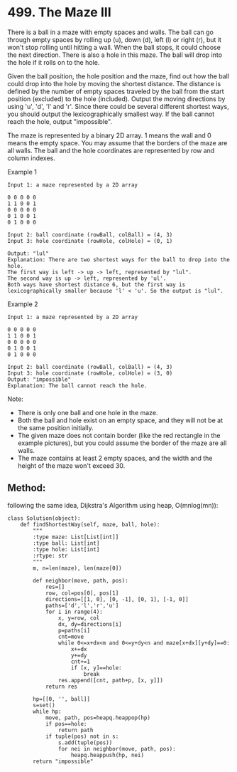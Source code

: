 # 499. The Maze III

There is a ball in a maze with empty spaces and walls. The ball can go through empty spaces by rolling up (u), down (d), left (l) or right (r), but it won't stop rolling until hitting a wall. When the ball stops, it could choose the next direction. There is also a hole in this maze. The ball will drop into the hole if it rolls on to the hole.

Given the ball position, the hole position and the maze, find out how the ball could drop into the hole by moving the shortest distance. The distance is defined by the number of empty spaces traveled by the ball from the start position (excluded) to the hole (included). Output the moving directions by using 'u', 'd', 'l' and 'r'. Since there could be several different shortest ways, you should output the lexicographically smallest way. If the ball cannot reach the hole, output "impossible".

The maze is represented by a binary 2D array. 1 means the wall and 0 means the empty space. You may assume that the borders of the maze are all walls. The ball and the hole coordinates are represented by row and column indexes.

Example 1

    Input 1: a maze represented by a 2D array
    
    0 0 0 0 0
    1 1 0 0 1
    0 0 0 0 0
    0 1 0 0 1
    0 1 0 0 0
    
    Input 2: ball coordinate (rowBall, colBall) = (4, 3)
    Input 3: hole coordinate (rowHole, colHole) = (0, 1)
    
    Output: "lul"
    Explanation: There are two shortest ways for the ball to drop into the hole.
    The first way is left -> up -> left, represented by "lul".
    The second way is up -> left, represented by 'ul'.
    Both ways have shortest distance 6, but the first way is lexicographically smaller because 'l' < 'u'. So the output is "lul".

Example 2

    Input 1: a maze represented by a 2D array
    
    0 0 0 0 0
    1 1 0 0 1
    0 0 0 0 0
    0 1 0 0 1
    0 1 0 0 0
    
    Input 2: ball coordinate (rowBall, colBall) = (4, 3)
    Input 3: hole coordinate (rowHole, colHole) = (3, 0)
    Output: "impossible"
    Explanation: The ball cannot reach the hole.

Note:
- There is only one ball and one hole in the maze.
- Both the ball and hole exist on an empty space, and they will not be at the same position initially.
- The given maze does not contain border (like the red rectangle in the example pictures), but you could assume the border of the maze are all walls.
- The maze contains at least 2 empty spaces, and the width and the height of the maze won't exceed 30.

## Method:

following the same idea, Dijkstra's Algorithm using heap, O(mnlog(mn)):

    class Solution(object):
        def findShortestWay(self, maze, ball, hole):
            """
            :type maze: List[List[int]]
            :type ball: List[int]
            :type hole: List[int]
            :rtype: str
            """
            m, n=len(maze), len(maze[0])
            
            def neighbor(move, path, pos):
                res=[]
                row, col=pos[0], pos[1]
                directions=[[1, 0], [0, -1], [0, 1], [-1, 0]]
                paths=['d','l','r','u']
                for i in range(4):
                    x, y=row, col
                    dx, dy=directions[i]
                    p=paths[i]
                    cnt=move
                    while 0<=x+dx<m and 0<=y+dy<n and maze[x+dx][y+dy]==0:
                        x+=dx
                        y+=dy
                        cnt+=1
                        if [x, y]==hole:
                            break
                    res.append([cnt, path+p, [x, y]])
                return res
            
            hp=[[0, '', ball]]
            s=set()
            while hp:
                move, path, pos=heapq.heappop(hp)
                if pos==hole:
                    return path
                if tuple(pos) not in s:
                    s.add(tuple(pos))
                    for nei in neighbor(move, path, pos):
                        heapq.heappush(hp, nei)
            return "impossible"